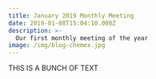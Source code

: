 ```yaml
---
title: January 2019 Monthly Meeting
date: 2019-01-08T15:04:10.000Z
description: >-
  Our first monthly meeting of the year
image: /img/blog-chemex.jpg
---
```


THIS IS A BUNCH OF TEXT